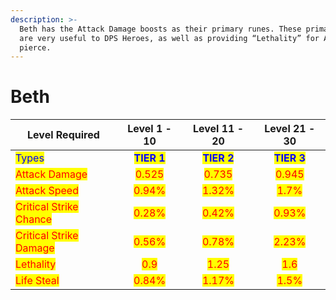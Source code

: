 ```yaml
---
description: >-
  Beth has the Attack Damage boosts as their primary runes. These primary runes
  are very useful to DPS Heroes, as well as providing “Lethality” for Armor
  pierce.
---
```


# Beth



| Level Required                                         |                 Level 1 - 10                |                Level 11 - 20                |                Level 21 - 30                |
| ------------------------------------------------------ | :-----------------------------------------: | :-----------------------------------------: | :-----------------------------------------: |
| <mark style="color:blue;">Types</mark>                 | <mark style="color:blue;">**TIER 1**</mark> | <mark style="color:blue;">**TIER 2**</mark> | <mark style="color:blue;">**TIER 3**</mark> |
| <mark style="color:red;">Attack Damage</mark>          |    <mark style="color:red;">0.525</mark>    |    <mark style="color:red;">0.735</mark>    |    <mark style="color:red;">0.945</mark>    |
| <mark style="color:red;">Attack Speed</mark>           |    <mark style="color:red;">0.94%</mark>    |    <mark style="color:red;">1.32%</mark>    |     <mark style="color:red;">1.7%</mark>    |
| <mark style="color:red;">Critical Strike Chance</mark> |    <mark style="color:red;">0.28%</mark>    |    <mark style="color:red;">0.42%</mark>    |    <mark style="color:red;">0.93%</mark>    |
| <mark style="color:red;">Critical Strike Damage</mark> |    <mark style="color:red;">0.56%</mark>    |    <mark style="color:red;">0.78%</mark>    |    <mark style="color:red;">2.23%</mark>    |
| <mark style="color:red;">Lethality</mark>              |     <mark style="color:red;">0.9</mark>     |     <mark style="color:red;">1.25</mark>    |     <mark style="color:red;">1.6</mark>     |
| <mark style="color:red;">Life Steal</mark>             |    <mark style="color:red;">0.84%</mark>    |    <mark style="color:red;">1.17%</mark>    |     <mark style="color:red;">1.5%</mark>    |

